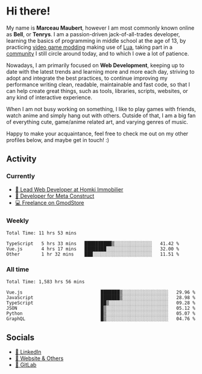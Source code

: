 # Hi there!

My name is **Marceau Maubert**, however I am most commonly known online as **Bell**, or **Tenrys**. I am a passion-driven jack-of-all-trades developer, learning the basics of programming in middle school at the age of 13, by practicing [video game modding](https://garrysmod.com) making use of [Lua](https://lua.org), taking part in a [community](https://metastruct.net) I still circle around today, and to which I owe a lot of patience.

Nowadays, I am primarily focused on **Web Development**, keeping up to date with the latest trends and learning more and more each day, striving to adopt  and integrate the best practices, to continue improving my performance writing clean, readable, maintainable and fast code, so that I can help create great things, such as tools, libraries, scripts, websites, or any kind of interactive experience.

When I am not busy working on something, I like to play games with friends, watch anime and simply hang out with others. Outside of that, I am a big fan of everything cute, game/anime related art, and varying genres of music.

Happy to make your acquaintance, feel free to check me out on my other profiles below, and maybe get in touch! :)

## Activity

### Currently

- [🏢 Lead Web Developer at Homki Immobilier](https://homki-immobilier.com)
- [🎈 Developer for Meta Construct](https://metastruct.net)
- [💻 Freelance on GmodStore](https://www.gmodstore.com/users/Tenrys)

### Weekly
<!--START_SECTION:wakaWeekly-->

```text
Total Time: 11 hrs 53 mins

TypeScript   5 hrs 33 mins   ██████████▒░░░░░░░░░░░░░░   41.42 %
Vue.js       4 hrs 17 mins   ████████░░░░░░░░░░░░░░░░░   32.00 %
Other        1 hr 32 mins    ███░░░░░░░░░░░░░░░░░░░░░░   11.51 %
```

<!--END_SECTION:wakaWeekly-->

### All time
<!--START_SECTION:wakaTotal-->

```text
Total Time: 1,583 hrs 56 mins

Vue.js                             ███████▒░░░░░░░░░░░░░░░░░   29.96 %
JavaScript                         ███████▒░░░░░░░░░░░░░░░░░   28.98 %
TypeScript                         ██▒░░░░░░░░░░░░░░░░░░░░░░   09.28 %
JSON                               █▒░░░░░░░░░░░░░░░░░░░░░░░   05.12 %
Python                             █▒░░░░░░░░░░░░░░░░░░░░░░░   05.07 %
GraphQL                            █▒░░░░░░░░░░░░░░░░░░░░░░░   04.76 %
```

<!--END_SECTION:wakaTotal-->

## Socials

- [👔 LinkedIn](https://www.linkedin.com/in/marceau-maubert)
- [🔗 Website & Others](https://bell.moe)
- [🦊 GitLab](https://gitlab.com/Tenrys)
